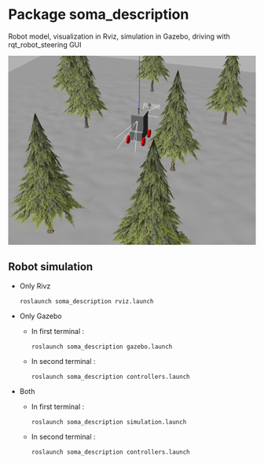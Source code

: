 # Package **soma_description**

Robot model, visualization in Rviz, simulation in Gazebo, driving with rqt_robot_steering GUI

![robot model in Gazebo](../images/robot_model.png)

## Robot simulation

- Only Rivz

  ```
  roslaunch soma_description rviz.launch
  ```

- Only Gazebo

  - In first terminal :

    ```
    roslaunch soma_description gazebo.launch
    ```

  - In second terminal :

    ```
    roslaunch soma_description controllers.launch
    ```

- Both

  - In first terminal :

    ```
    roslaunch soma_description simulation.launch
    ```

  - In second terminal :

    ```
    roslaunch soma_description controllers.launch
    ```
